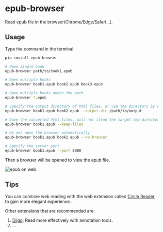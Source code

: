 # epub-browser

Read epub file in the browser(Chrome/Edge/Safari...).

## Usage

Type the command in the terminal:

```bash
pip install epub-browser

# Open single book
epub-browser path/to/book1.epub

# Open multiple books
epub-browser book1.epub book2.epub book3.epub

# Open multiple books under the path
epub-browser *.epub

# Specify the output directory of html files, or use tmp directory by default
epub-browser book1.epub book2.epub --output-dir /path/to/output

# Save the converted html files, will not clean the target tmp directory
epub-browser book1.epub --keep-files

# Do not open the browser automatically
epub-browser book1.epub book2.epub --no-browser

# Specify the server port
epub-browser book1.epub --port 8080
```

Then a browser will be opened to view the epub file.

![epub on web](assets/test1.png)

## Tips

You can combine web reading with the web extension called [Circle Reader](https://circlereader.com/) to gain more elegant experience.

Other extensions that are recommended are:

1. [Diigo](https://www.diigo.com/): Read more effectively with annotation tools.
2. ...
